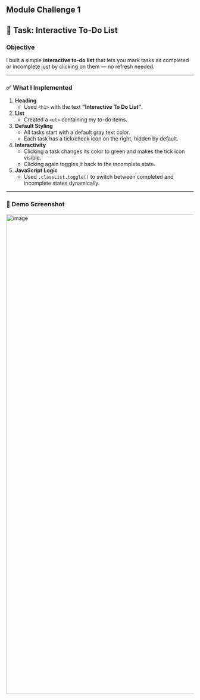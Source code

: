 ## Module Challenge 1 

## 📝 Task: Interactive To-Do List

### Objective
I built a simple **interactive to-do list** that lets you mark tasks as completed or incomplete just by clicking on them — no refresh needed.

---

### ✅ What I Implemented
1. **Heading**  
   - Used `<h1>` with the text **"Interactive To Do List"**.
2. **List**  
   - Created a `<ul>` containing my to-do items.
3. **Default Styling**  
   - All tasks start with a default gray text color.  
   - Each task has a tick/check icon on the right, hidden by default.
4. **Interactivity**  
   - Clicking a task changes its color to green and makes the tick icon visible.  
   - Clicking again toggles it back to the incomplete state.
5. **JavaScript Logic**  
   - Used `.classList.toggle()` to switch between completed and incomplete states dynamically.

---

### 📸 Demo Screenshot
<img width="2072" height="1284" alt="image" src="https://github.com/user-attachments/assets/06ef013c-95c4-4158-abae-211387a0be7b" />
